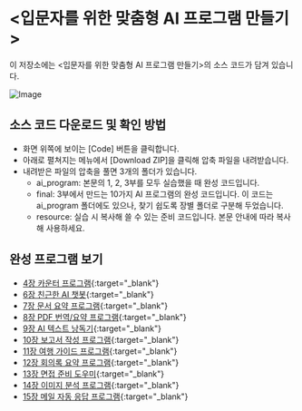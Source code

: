 # <입문자를 위한 맞춤형 AI 프로그램 만들기> 

이 저장소에는 <입문자를 위한 맞춤형 AI 프로그램 만들기>의 소스 코드가 담겨 있습니다.

![Image](https://github.com/user-attachments/assets/e9697e9a-51ba-4142-941d-29b8bc7b4fea)

## 소스 코드 다운로드 및 확인 방법

- 화면 위쪽에 보이는 [Code] 버튼을 클릭합니다.
- 아래로 펼쳐지는 메뉴에서 [Download ZIP]을 클릭해 압축 파일을 내려받습니다. 
- 내려받은 파일의 압축을 풀면 3개의 폴더가 있습니다.
	- ai_program: 본문의 1, 2, 3부를 모두 실습했을 때 완성 코드입니다.
	- final: 3부에서 만드는 10가지 AI 프로그램의 완성 코드입니다. 이 코드는 ai_program 폴더에도 있으나, 찾기 쉽도록 장별 폴더로 구분해 두었습니다. 
	- resource: 실습 시 복사해 쓸 수 있는 준비 코드입니다. 본문 안내에 따라 복사해 사용하세요.

## 완성 프로그램 보기
- [4장 카운터 프로그램](https://appdeploytest-bukcne2sfmxbkzfly5w9kp.streamlit.app/){:target="_blank"}
- [6장 친근한 AI 챗봇](https://aiprogramch06-geuvs5prsg4wanpk3calbh.streamlit.app/){:target="_blank"}
- [7장 문서 요약 프로그램](https://aiprogramch07-hxmncvlqynzxmplajmsjuq.streamlit.app/){:target="_blank"}
- [8장 PDF 번역/요약 프로그램](https://aiprogramch08-bzrjblrsbzqbwkdsy8pmto.streamlit.app/){:target="_blank"}
- [9장 AI 텍스트 낭독기](https://aiprogramch09-culyxfz4rl9boon3hk5zgx.streamlit.app/){:target="_blank"}
- [10장 보고서 작성 프로그램](https://aiprogramch10-swvhxavbzuipq4z4j8lmgw.streamlit.app/){:target="_blank"}
- [11장 여행 가이드 프로그램](https://aiprogramch11-hxwexomxoailtyr2skbms5.streamlit.app/){:target="_blank"}
- [12장 회의록 요약 프로그램](https://aiprogramch12-fyr5rpmugmgtqxfadknva4.streamlit.app/){:target="_blank"}
- [13장 면접 준비 도우미](https://aiprogramch13-wct9vpyfadmsdz9ksnfzbq.streamlit.app/){:target="_blank"}
- [14장 이미지 분석 프로그램](https://aiprogramch14-xueuqizicmhjmckypx9ghd.streamlit.app/){:target="_blank"}
- [15장 메일 자동 응답 프로그램](https://aiprogramch15-nmsalernrydeveeawieu6q.streamlit.app/){:target="_blank"}
